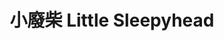 ---
title: "小廢柴 Little Sleepyhead"
description: "小廢柴 Little Sleepyhead"
layout: shop
keywords:
  - 美食競賽
  - 台灣美食
  - 美食精選
datePublished: "2025-06-30"
dateModified: "2025-07-02"
city: "花蓮縣"
district: "花蓮市"
address: "花蓮縣花蓮市明義街75號"
phone: "038310311"
geo: "23.975167991573947, 121.60662849562814"
google_map: "https://maps.app.goo.gl/LRviE7Yv9wkZ8kn27"
footinder: "https://footinder.com.tw/%e8%8a%b1%e8%93%ae%e7%b8%a3%e8%8a%b1%e8%93%ae%e5%b8%82/154728/"
official: "https://www.facebook.com/littlesleepyheadhl"
award:
  - name: "500盤"
    year: "2024"
    entries:
      - dishes:
          - "綜合炸海鮮"

---